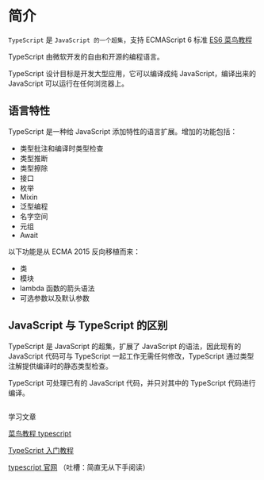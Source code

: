# 简介

`TypeScript` 是 `JavaScript 的一个超集`，支持 ECMAScript 6 标准 [ES6 菜鸟教程](https://www.runoob.com/w3cnote/es6-tutorial.html)

TypeScript 由微软开发的自由和开源的编程语言。

TypeScript 设计目标是开发大型应用，它可以编译成纯 JavaScript，编译出来的 JavaScript 可以运行在任何浏览器上。

## 语言特性

TypeScript 是一种给 JavaScript 添加特性的语言扩展。增加的功能包括：

- 类型批注和编译时类型检查
- 类型推断
- 类型擦除
- 接口
- 枚举
- Mixin
- 泛型编程
- 名字空间
- 元组
- Await

以下功能是从 ECMA 2015 反向移植而来：

- 类
- 模块
- lambda 函数的箭头语法
- 可选参数以及默认参数

## JavaScript 与 TypeScript 的区别

TypeScript 是 JavaScript 的超集，扩展了 JavaScript 的语法，因此现有的 JavaScript 代码可与 TypeScript 一起工作无需任何修改，TypeScript 通过类型注解提供编译时的静态类型检查。

TypeScript 可处理已有的 JavaScript 代码，并只对其中的 TypeScript 代码进行编译。

<style>
    .img-box{
        display: flex;
        justify-content: space-around;
    }
</style>
<div class="img-box">
    <img class="zoom-custom-imgs" :src="$withBase('/assets/img/ts/ts1.png')" />
    <img class="zoom-custom-imgs" :src="$withBase('/assets/img/ts/ts2.png')" />
</div>

学习文章 

[菜鸟教程 typescript](https://www.runoob.com/typescript/ts-tutorial.html)

[TypeScript 入门教程](https://ts.xcatliu.com/)

[typescript 官网](https://www.typescriptlang.org/) （吐槽：简直无从下手阅读）
